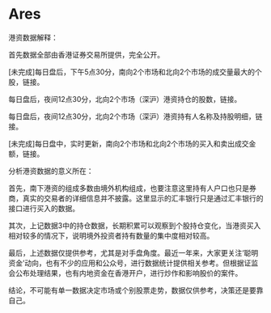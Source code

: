 # Ares

港资数据解释：

首先数据全部由香港证券交易所提供，完全公开。

[未完成]每日盘后，下午5点30分，南向2个市场和北向2个市场的成交量最大的个股，链接。

每日盘后，夜间12点30分，北向2个市场（深沪）港资持仓的股数，链接。

每日盘后，夜间12点30分，北向2个市场（深沪）港资持有人名称及持股明细，链接。

[未完成]每日盘中，实时更新，南向2个市场和北向2个市场的买入和卖出成交金额，链接。


分析港资数据的意义所在：

首先，南下港资的组成多数由境外机构组成，也要注意这里持有人户口也只是券商，真实的交易者的详细信息并不披露。这里显示的汇丰银行只是通过汇丰银行的接口进行买入的数据。

其次，上记数据3中的持仓数据，长期积累可以观察到个股持仓变化，当港资买入相对较多的情况下，说明境外投资者持有数量的集中度相对较高。

最后，上述数据仅提供参考，尤其是对手盘角度。最近一年来，大家更关注‘聪明资金’动向，也有不少的应用和公众号，进行数据统计提供相关参考。但根据证监会公布处理结果，也有内地资金在香港开户，进行炒作和影响股价的案件。

结论，不可能有单一数据决定市场或个别股票走势，数据仅供参考，决策还是要靠自己。

